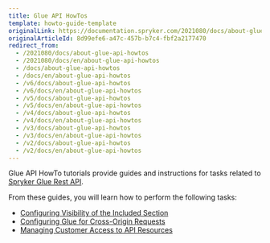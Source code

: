 ```yaml
---
title: Glue API HowTos
template: howto-guide-template
originalLink: https://documentation.spryker.com/2021080/docs/about-glue-api-howtos
originalArticleId: 8d99efe6-a47c-457b-b7c4-fbf2a2177470
redirect_from:
  - /2021080/docs/about-glue-api-howtos
  - /2021080/docs/en/about-glue-api-howtos
  - /docs/about-glue-api-howtos
  - /docs/en/about-glue-api-howtos
  - /v6/docs/about-glue-api-howtos
  - /v6/docs/en/about-glue-api-howtos
  - /v5/docs/about-glue-api-howtos
  - /v5/docs/en/about-glue-api-howtos
  - /v4/docs/about-glue-api-howtos
  - /v4/docs/en/about-glue-api-howtos
  - /v3/docs/about-glue-api-howtos
  - /v3/docs/en/about-glue-api-howtos
  - /v2/docs/about-glue-api-howtos
  - /v2/docs/en/about-glue-api-howtos
---
```


Glue API HowTo tutorials provide guides and instructions for tasks related to [Spryker Glue Rest API](/docs/scos/dev/glue-api-guides/{{site.version}}/glue-rest-api.html).

From these guides, you will learn how to perform the following tasks:

* [Configuring Visibility of the Included Section]( https://documentation.spryker.com/docs/ht-configuring-visibility-included-section-201903)
* [Configuring Glue for Cross-Origin Requests]( https://documentation.spryker.com/docs/about-glue-api-howtos)
* [Managing Customer Access to API Resources](/docs/scos/dev/tutorials-and-howtos/howtos/glue-api-howtos/managing-customer-access-to-glue-api-resources.html)
